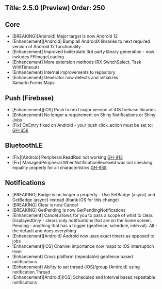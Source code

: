 Title: 2.5.0 (Preview)
Order: 250
---

## Core
* [BREAKING][Android] Major target is now Android 12
* [Enhancement][Android] Bump all AndroidX libraries to next required version of Android 12 functionality
* [Enhancement] Improved boilerplate 3rd party library generation - now includes FFImageLoading
* [Enhancement] More extension methods (RX SwitchSelect, Task WithTimeout)
* [Enhancement] Internal improvements to repository
* [Enhancement] Generator now detects and initializes Xamarin.Forms.Maps

## Push (Firebase)
* [Enhancement][iOS] Push to next major version of iOS firebase libraries
* [Enhancement] No longer a requirement on Shiny Notifications or Shiny Jobs
* [Fix] OnEntry fixed on Android - your push click_action must be set to:   [GH-656](https://github.com/shinyorg/shiny/issues/656)

## BluetoothLE
* [Fix][Android] Peripheral.ReadRssi not working [GH-913](https://github.com/shinyorg/shiny/issues/913)
* [Fix] ManagedPeripheral.WhenNotificationReceived was not checking equality properly for all characteristics [GH-958](https://github.com/shinyorg/shiny/issues/958)

## Notifications
* [BREAKING] Badge is no longer a property - Use SetBadge (async) and GetBadge (async) instead (thank iOS for this change)
* [BREAKING] Clear is now Cancel
* [BREAKING] GetPending is now GetPendingNotifications
* [Enhancement] Cancel allows for you to pass a scope of what to clear.  DisplayedOnly - clears only notifications that are on the home screen.  Pending - anything that has a trigger (geofence, schedule, interval).  All - the default and does everything
* [Enhancement][Android] Android now uses exact timers as opposed to jobs
* [Enhancement][iOS] Channel importance now maps to iOS interruption level
* [Enhancement] Cross platform (repeatable) geofence based notifications
* [Enhancement] Ability to set thread (iOS)/group (Android) using notification.Thread
* [Enhancement][Android][iOS] Scheduled and Interval based repeatable notifications
